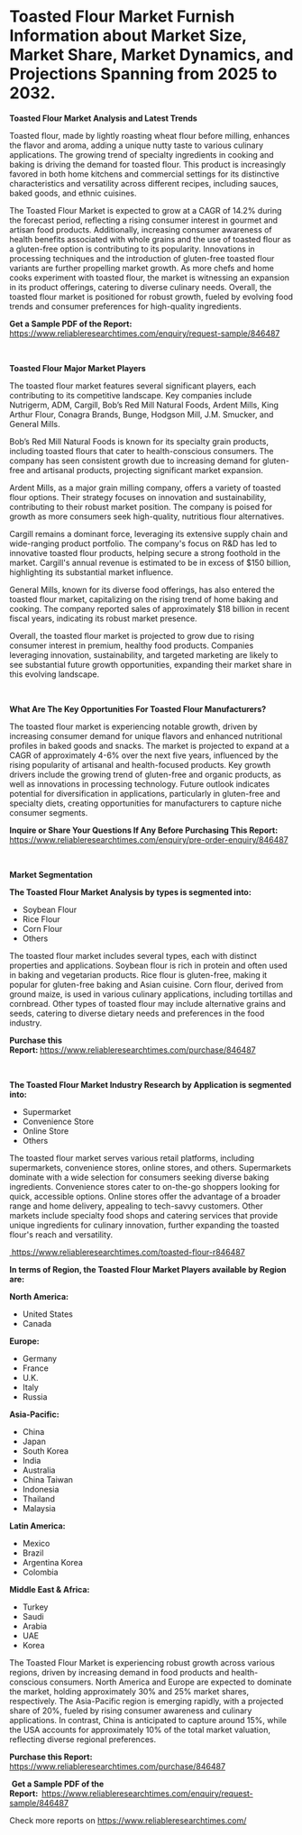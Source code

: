 <p><h1>Toasted Flour Market Furnish Information about Market Size, Market Share, Market Dynamics, and Projections Spanning from 2025 to 2032.</h1></p><p><strong>Toasted Flour Market Analysis and Latest Trends</strong></p>
<p><p>Toasted flour, made by lightly roasting wheat flour before milling, enhances the flavor and aroma, adding a unique nutty taste to various culinary applications. The growing trend of specialty ingredients in cooking and baking is driving the demand for toasted flour. This product is increasingly favored in both home kitchens and commercial settings for its distinctive characteristics and versatility across different recipes, including sauces, baked goods, and ethnic cuisines.</p><p>The Toasted Flour Market is expected to grow at a CAGR of 14.2% during the forecast period, reflecting a rising consumer interest in gourmet and artisan food products. Additionally, increasing consumer awareness of health benefits associated with whole grains and the use of toasted flour as a gluten-free option is contributing to its popularity. Innovations in processing techniques and the introduction of gluten-free toasted flour variants are further propelling market growth. As more chefs and home cooks experiment with toasted flour, the market is witnessing an expansion in its product offerings, catering to diverse culinary needs. Overall, the toasted flour market is positioned for robust growth, fueled by evolving food trends and consumer preferences for high-quality ingredients.</p></p>
<p><strong>Get a Sample PDF of the Report:&nbsp;</strong> <a href="https://www.reliableresearchtimes.com/enquiry/request-sample/846487?utm_campaign=2310&utm_medium=2&utm_source=Github&utm_content=ia&utm_term=14022025&utm_id=toasted-flour">https://www.reliableresearchtimes.com/enquiry/request-sample/846487</a></p>
<p>&nbsp;</p>
<p><strong>Toasted Flour Major Market Players</strong></p>
<p><p>The toasted flour market features several significant players, each contributing to its competitive landscape. Key companies include Nutrigerm, ADM, Cargill, Bob’s Red Mill Natural Foods, Ardent Mills, King Arthur Flour, Conagra Brands, Bunge, Hodgson Mill, J.M. Smucker, and General Mills.</p><p>Bob’s Red Mill Natural Foods is known for its specialty grain products, including toasted flours that cater to health-conscious consumers. The company has seen consistent growth due to increasing demand for gluten-free and artisanal products, projecting significant market expansion.</p><p>Ardent Mills, as a major grain milling company, offers a variety of toasted flour options. Their strategy focuses on innovation and sustainability, contributing to their robust market position. The company is poised for growth as more consumers seek high-quality, nutritious flour alternatives.</p><p>Cargill remains a dominant force, leveraging its extensive supply chain and wide-ranging product portfolio. The company's focus on R&D has led to innovative toasted flour products, helping secure a strong foothold in the market. Cargill's annual revenue is estimated to be in excess of $150 billion, highlighting its substantial market influence.</p><p>General Mills, known for its diverse food offerings, has also entered the toasted flour market, capitalizing on the rising trend of home baking and cooking. The company reported sales of approximately $18 billion in recent fiscal years, indicating its robust market presence.</p><p>Overall, the toasted flour market is projected to grow due to rising consumer interest in premium, healthy food products. Companies leveraging innovation, sustainability, and targeted marketing are likely to see substantial future growth opportunities, expanding their market share in this evolving landscape.</p></p>
<p>&nbsp;</p>
<p><strong>What Are The Key Opportunities For Toasted Flour Manufacturers?</strong></p>
<p><p>The toasted flour market is experiencing notable growth, driven by increasing consumer demand for unique flavors and enhanced nutritional profiles in baked goods and snacks. The market is projected to expand at a CAGR of approximately 4-6% over the next five years, influenced by the rising popularity of artisanal and health-focused products. Key growth drivers include the growing trend of gluten-free and organic products, as well as innovations in processing technology. Future outlook indicates potential for diversification in applications, particularly in gluten-free and specialty diets, creating opportunities for manufacturers to capture niche consumer segments.</p></p>
<p><strong>Inquire or Share Your Questions If Any Before Purchasing This Report:</strong> <a href="https://www.reliableresearchtimes.com/enquiry/pre-order-enquiry/846487?utm_campaign=2310&utm_medium=2&utm_source=Github&utm_content=ia&utm_term=14022025&utm_id=toasted-flour">https://www.reliableresearchtimes.com/enquiry/pre-order-enquiry/846487</a></p>
<p>&nbsp;</p>
<p><strong>Market Segmentation</strong></p>
<p><strong>The Toasted Flour Market Analysis by types is segmented into:</strong></p>
<p><ul><li>Soybean Flour</li><li>Rice Flour</li><li>Corn Flour</li><li>Others</li></ul></p>
<p><p>The toasted flour market includes several types, each with distinct properties and applications. Soybean flour is rich in protein and often used in baking and vegetarian products. Rice flour is gluten-free, making it popular for gluten-free baking and Asian cuisine. Corn flour, derived from ground maize, is used in various culinary applications, including tortillas and cornbread. Other types of toasted flour may include alternative grains and seeds, catering to diverse dietary needs and preferences in the food industry.</p></p>
<p><strong>Purchase this Report:&nbsp;</strong><a href="https://www.reliableresearchtimes.com/purchase/846487?utm_campaign=2310&utm_medium=2&utm_source=Github&utm_content=ia&utm_term=14022025&utm_id=toasted-flour">https://www.reliableresearchtimes.com/purchase/846487</a></p>
<p>&nbsp;</p>
<p><strong>The Toasted Flour Market Industry Research by Application is segmented into:</strong></p>
<p><ul><li>Supermarket</li><li>Convenience Store</li><li>Online Store</li><li>Others</li></ul></p>
<p><p>The toasted flour market serves various retail platforms, including supermarkets, convenience stores, online stores, and others. Supermarkets dominate with a wide selection for consumers seeking diverse baking ingredients. Convenience stores cater to on-the-go shoppers looking for quick, accessible options. Online stores offer the advantage of a broader range and home delivery, appealing to tech-savvy customers. Other markets include specialty food shops and catering services that provide unique ingredients for culinary innovation, further expanding the toasted flour's reach and versatility.</p></p>
<p><a href="https://www.reliableresearchtimes.com/toasted-flour-r846487?utm_campaign=2310&utm_medium=2&utm_source=Github&utm_content=ia&utm_term=14022025&utm_id=toasted-flour">&nbsp;https://www.reliableresearchtimes.com/toasted-flour-r846487</a></p>
<p><strong>In terms of Region, the Toasted Flour Market Players available by Region are:</strong></p>
<p>
    <p> <strong> North America: </strong>
        <ul>
            <li>United States</li>
            <li>Canada</li>
        </ul>
        </p> 
    <p> <strong> Europe: </strong>
        <ul>
            <li>Germany</li>
            <li>France</li>
            <li>U.K.</li>
            <li>Italy</li>
            <li>Russia</li>
        </ul>
        </p> 
    <p> <strong> Asia-Pacific: </strong>
        <ul>
            <li>China</li>
            <li>Japan</li>
            <li>South Korea</li>
            <li>India</li>
            <li>Australia</li>
            <li>China Taiwan</li>
            <li>Indonesia</li>
            <li>Thailand</li>
            <li>Malaysia</li>
        </ul>
        </p> 
    <p> <strong> Latin America: </strong>
        <ul>
            <li>Mexico</li>
            <li>Brazil</li>
            <li>Argentina Korea</li>
            <li>Colombia</li>
        </ul>
        </p> 
    <p> <strong> Middle East & Africa: </strong>
        <ul>
            <li>Turkey</li>
            <li>Saudi</li>
            <li>Arabia</li>
            <li>UAE</li>
            <li>Korea</li>
        </ul>
    </p>
    </p>
<p><p>The Toasted Flour Market is experiencing robust growth across various regions, driven by increasing demand in food products and health-conscious consumers. North America and Europe are expected to dominate the market, holding approximately 30% and 25% market shares, respectively. The Asia-Pacific region is emerging rapidly, with a projected share of 20%, fueled by rising consumer awareness and culinary applications. In contrast, China is anticipated to capture around 15%, while the USA accounts for approximately 10% of the total market valuation, reflecting diverse regional preferences.</p></p>
<p><strong>Purchase this Report: </strong><a href="https://www.reliableresearchtimes.com/purchase/846487?utm_campaign=2310&utm_medium=2&utm_source=Github&utm_content=ia&utm_term=14022025&utm_id=toasted-flour">https://www.reliableresearchtimes.com/purchase/846487</a></p>
<p>&nbsp;<strong>Get a Sample PDF of the Report:&nbsp;&nbsp;</strong><a href="https://www.reliableresearchtimes.com/enquiry/request-sample/846487?utm_campaign=2310&utm_medium=2&utm_source=Github&utm_content=ia&utm_term=14022025&utm_id=toasted-flour">https://www.reliableresearchtimes.com/enquiry/request-sample/846487</a></p>
<p><strong></strong></p>
<p>Check more reports on <a href="https://www.reliableresearchtimes.com/?utm_campaign=2310&utm_medium=2&utm_source=Github&utm_content=ia&utm_term=14022025&utm_id=toasted-flour">https://www.reliableresearchtimes.com/</a></p>